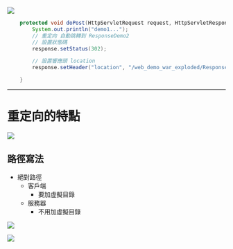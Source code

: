 
![](https://i.imgur.com/UGikBZu.png)

```java
    protected void doPost(HttpServletRequest request, HttpServletResponse response) throws ServletException, IOException {
        System.out.println("demo1...");
        // 重定向 自動跳轉到 ResponseDemo2
        // 設置狀態碼
        response.setStatus(302);

        // 設置響應頭 location
        response.setHeader("location", "/web_demo_war_exploded/ResponseDemo2");

    }
```

---

# 重定向的特點

![](https://i.imgur.com/DGOBs00.png)

## 路徑寫法


- 絕對路徑
	- 客戶端
		- 要加虛擬目錄
	- 服務器
		- 不用加虛擬目錄


![](https://i.imgur.com/fRFjspk.png)

![](https://i.imgur.com/ztdg3ki.png)